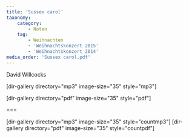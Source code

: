 ```yaml
---
title: 'Sussex carol'
taxonomy:
    category:
        - Noten
    tag:
        - Weihnachten
        - 'Weihnachtskonzert 2015'
        - 'Weihnachtskonzert 2014'
media_order: 'Sussex carol.pdf'
---
```


David Willcocks

[dir-gallery directory="mp3" image-size="35" style="mp3"]

[dir-gallery directory="pdf" image-size="35" style="pdf"]

===

[dir-gallery directory="mp3" image-size="35" style="countmp3"]
[dir-gallery directory="pdf" image-size="35" style="countpdf"]